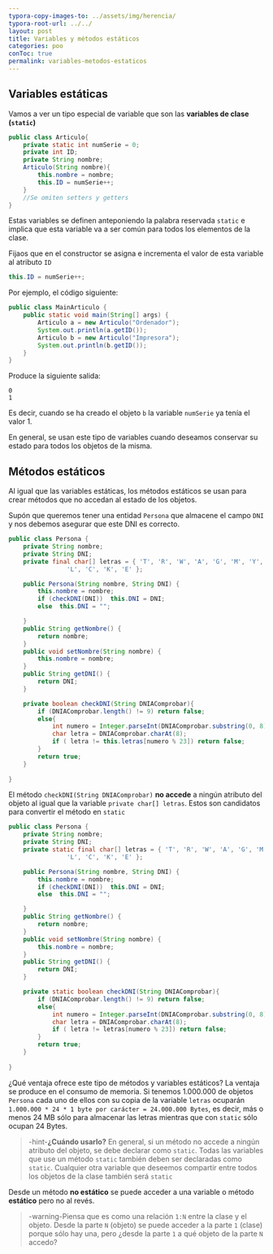 ```yaml
---
typora-copy-images-to: ../assets/img/herencia/
typora-root-url: ../../
layout: post
title: Variables y métodos estáticos
categories: poo
conToc: true
permalink: variables-metodos-estaticos
---
```




## Variables estáticas

Vamos a ver un tipo especial de variable que son las **variables de clase (`static`)**

```java
public class Articulo{
    private static int numSerie = 0;
    private int ID;
    private String nombre;
    Articulo(String nombre){
        this.nombre = nombre;
        this.ID = numSerie++;
    }
    //Se omiten setters y getters
}
```

Estas variables se definen anteponiendo la palabra reservada `static` e implica que esta variable va a ser común para todos los elementos de la clase.

Fijaos que en el constructor se asigna e incrementa el valor de esta variable al atributo `ID`

```java
this.ID = numSerie++;
```

Por ejemplo, el código siguiente:

```java
public class MainArticulo {
    public static void main(String[] args) {
        Articulo a = new Articulo("Ordenador");
        System.out.println(a.getID());
        Articulo b = new Articulo("Impresora");
        System.out.println(b.getID());
    }   
}
```

Produce la siguiente salida:

```
0
1
```

Es decir, cuando se ha creado el objeto `b` la variable `numSerie` ya tenía el valor 1.

En general, se usan este tipo de variables cuando deseamos conservar su estado para todos los objetos de la misma.

## Métodos estáticos

Al igual que las variables estáticas, los métodos estáticos se usan para crear métodos que no accedan al estado de los objetos.

Supón que queremos tener una entidad `Persona` que almacene el campo `DNI` y nos debemos asegurar que este DNI es correcto.

```java
public class Persona {
    private String nombre;
    private String DNI;
    private final char[] letras = { 'T', 'R', 'W', 'A', 'G', 'M', 'Y', 'F', 'P', 'D', 'X', 'B', 'N', 'J', 'Z', 'S', 'Q', 'V', 'H',
				'L', 'C', 'K', 'E' };

    public Persona(String nombre, String DNI) {
        this.nombre = nombre;
        if (checkDNI(DNI))  this.DNI = DNI;
        else  this.DNI = "";

    }
    public String getNombre() {
        return nombre;
    }
    public void setNombre(String nombre) {
        this.nombre = nombre;
    }
    public String getDNI() {
        return DNI;
    }

    private boolean checkDNI(String DNIAComprobar){
        if (DNIAComprobar.length() != 9) return false;
        else{
            int numero = Integer.parseInt(DNIAComprobar.substring(0, 8));
            char letra = DNIAComprobar.charAt(8);
            if ( letra != this.letras[numero % 23]) return false;
        }
        return true;
    }
    
}

```

El método `checkDNI(String DNIAComprobar)` **no accede** a ningún atributo del objeto al igual que la variable `private char[] letras`. Estos son candidatos para convertir el método en `static`

```java
public class Persona {
    private String nombre;
    private String DNI;
    private static final char[] letras = { 'T', 'R', 'W', 'A', 'G', 'M', 'Y', 'F', 'P', 'D', 'X', 'B', 'N', 'J', 'Z', 'S', 'Q', 'V', 'H',
				'L', 'C', 'K', 'E' };

    public Persona(String nombre, String DNI) {
        this.nombre = nombre;
        if (checkDNI(DNI))  this.DNI = DNI;
        else  this.DNI = "";

    }
    public String getNombre() {
        return nombre;
    }
    public void setNombre(String nombre) {
        this.nombre = nombre;
    }
    public String getDNI() {
        return DNI;
    }

    private static boolean checkDNI(String DNIAComprobar){
        if (DNIAComprobar.length() != 9) return false;
        else{
            int numero = Integer.parseInt(DNIAComprobar.substring(0, 8));
            char letra = DNIAComprobar.charAt(8);
            if ( letra != letras[numero % 23]) return false;
        }
        return true;
    }
    
}
```

¿Qué ventaja ofrece este tipo de métodos y variables estáticos? La ventaja se produce en el consumo de memoria. Si tenemos 1.000.000 de objetos `Persona` cada uno de ellos con su copia de la variable `letras` ocuparán `1.000.000 * 24 * 1 byte por carácter = 24.000.000 Bytes`, es decir, más o menos 24 MB sólo para almacenar las letras mientras que con `static` sólo ocupan 24 Bytes.

> -hint-**¿Cuándo usarlo?** En general, si un método no accede a ningún atributo del objeto, se debe declarar como `static`. Todas las variables que use un método `static` también deben ser declaradas como `static`. Cualquier otra variable que deseemos compartir entre todos los objetos de la clase también será `static`

Desde un método **no estático** se puede acceder a una variable o método **estático** pero no al revés.

> -warning-Piensa que es como una relación `1:N` entre la clase y el objeto. Desde la parte `N` (objeto) se puede acceder a la parte `1` (clase) porque sólo hay una, pero ¿desde la parte `1` a qué objeto de la parte `N` accedo?